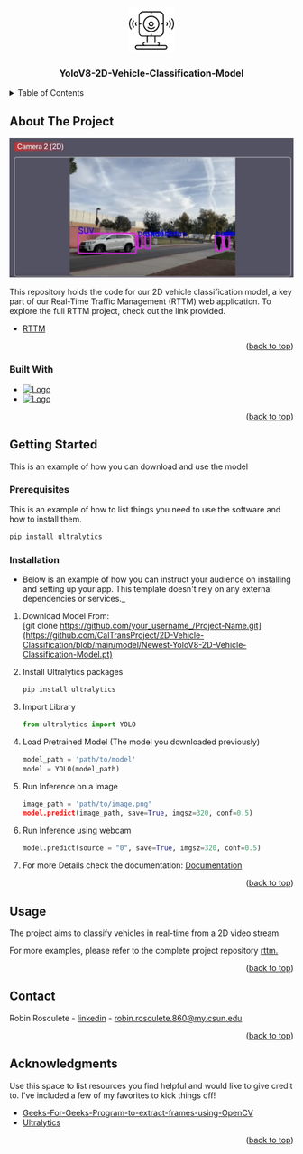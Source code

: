 <!-- Improved compatibility of back to top link: See: https://github.com/othneildrew/Best-README-Template/pull/73 -->
<a name="readme-top"></a>
<!-- PROJECT LOGO -->
<br />
<div align="center">
  <a href="https://github.com/CalTransProject/rttm">
    <img src="images/logo.png" alt="Logo" width="80" height="80">
  </a>
  <h3 align="center">YoloV8-2D-Vehicle-Classification-Model</h3>

</div>

<!-- TABLE OF CONTENTS -->
<details>
  <summary>Table of Contents</summary>
  <ol>
    <li>
      <a href="#about-the-project">About The Project</a>
      <ul>
        <li><a href="#built-with">Built With</a></li>
      </ul>
    </li>
    <li>
      <a href="#getting-started">Getting Started</a>
      <ul>
        <li><a href="#prerequisites">Prerequisites</a></li>
        <li><a href="#installation">Installation</a></li>
      </ul>
    </li>
    <li><a href="#usage">Usage</a></li>
    <li><a href="#contact">Contact</a></li>
    <li><a href="#acknowledgments">Acknowledgments</a></li>
  </ol>
</details>



<!-- ABOUT THE PROJECT -->
## About The Project

[![Product Name Screen Shot][product-screenshot]](https://example.com) 

This repository holds the code for our 2D vehicle classification model, a key part of our Real-Time Traffic Management (RTTM) web application. To explore the full RTTM project, check out the link provided.
* [RTTM](https://github.com/CalTransProject/rttm)
<p align="right">(<a href="#readme-top">back to top</a>)</p>



### Built With

* [![Logo](https://assets-global.website-files.com/646dd1f1a3703e451ba81ecc/64777c3e071ec953437e6950_logo.svg)](https://docs.ultralytics.com/)
* [![Logo](https://opencv.org/wp-content/uploads/2022/05/logo.png)](https://opencv.org/)
<p align="right">(<a href="#readme-top">back to top</a>)</p>



<!-- GETTING STARTED -->
## Getting Started

This is an example of how you can download and use the model

### Prerequisites

This is an example of how to list things you need to use the software and how to install them.
  ```sh
  pip install ultralytics
  ```

### Installation

* Below is an example of how you can instruct your audience on installing and setting up your app. This template doesn't rely on any external dependencies or services._

1. Download Model From: <br>
   [git clone https://github.com/your_username_/Project-Name.git](https://github.com/CalTransProject/2D-Vehicle-Classification/blob/main/model/Newest-YoloV8-2D-Vehicle-Classification-Model.pt)

3. Install Ultralytics packages
   ```py
   pip install ultralytics
   ```
4. Import Library
   ```py
   from ultralytics import YOLO
   ```
5. Load Pretrained Model (The model you downloaded previously)
   ```py
   model_path = 'path/to/model'
   model = YOLO(model_path)
   ```
6. Run Inference on a image
   ```py
   image_path = 'path/to/image.png"
   model.predict(image_path, save=True, imgsz=320, conf=0.5)
   ```
7. Run Inference using webcam
   ```py
   model.predict(source = "0", save=True, imgsz=320, conf=0.5)
   ```
8. For more Details check the documentation:
   [Documentation](https://docs.ultralytics.com/)
<p align="right">(<a href="#readme-top">back to top</a>)</p>



<!-- USAGE EXAMPLES -->
## Usage

The project aims to classify vehicles in real-time from a 2D video stream.

For more examples, please refer to the complete project repository [rttm.](https://github.com/CalTransProject/rttm)
<p align="right">(<a href="#readme-top">back to top</a>)</p>


<!-- CONTACT -->
## Contact

Robin Rosculete - [linkedin](https://www.linkedin.com/in/robin-rosculete-b51641202/) - robin.rosculete.860@my.csun.edu

<p align="right">(<a href="#readme-top">back to top</a>)</p>


<!-- ACKNOWLEDGMENTS -->
## Acknowledgments

Use this space to list resources you find helpful and would like to give credit to. I've included a few of my favorites to kick things off!

* [Geeks-For-Geeks-Program-to-extract-frames-using-OpenCV](https://www.geeksforgeeks.org/python-program-extract-frames-using-opencv/)
* [Ultralytics](https://docs.ultralytics.com/)


<p align="right">(<a href="#readme-top">back to top</a>)</p>

<!-- MARKDOWN LINKS & IMAGES -->
<!-- https://www.markdownguide.org/basic-syntax/#reference-style-links -->
[product-screenshot]: images/screenshot.png
